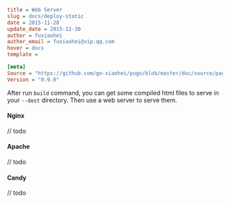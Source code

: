 ```ini
title = Web Server
slug = docs/deploy-static
date = 2015-11-28
update_date = 2015-12-30
author = fuxiaohei
author_email = fuxiaohei@vip.qq.com
hover = docs
template =

[meta]
Source = "https://github.com/go-xiaohei/pugo/blob/master/doc/source/page/deploy/static.md"
Version = "0.9.0"
```

After run `build` command, you can get some compiled html files to serve in your `--dest` directory. Then use a web server to serve them.

#### Nginx

// todo

#### Apache

// todo

#### Candy

// todo